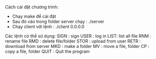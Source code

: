 Cách cài đặt chương trình:
- Chạy make để cài đặt
- Sau đó vào trong folder server chạy : ./server <port>
- Chạy client với lệnh : ./client 0.0.0.0 <port>

Các lệnh có thể sử dụng:
SIGN <user> <pass>: sign
USER <user> <pass>: log in
LIST: list all file 
RNM <old> <new>: rename file
RMD <file>: delete file/folder
STOR <file> : upload from user
RETR <file> : download from server
MKD <folder> : make a folder
MV <old> <new> : move a file, folder
CP <old> <new> : copy a file, folder
QUIT : Quit the program
